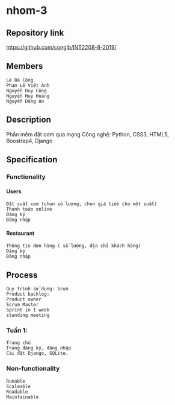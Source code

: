 # nhom-3

## Repository link
https://github.com/conglb/INT2208-8-2019/

## Members
    Lê Bá Công  
    Phạm Lê Việt Anh
    Nguyễn Duy Công
    Nguyễn Huy Hoàng    
    Nguyễn Đăng An

## Description
Phần mềm đặt cơm qua mạng
Công nghệ:  Python, CSS3, HTML5, Boostrap4, Django

## Specification
### Functionality
#### Users
    Đặt suất cơm (chọn số lượng, chọn giá tiền cho một suất)
    Thanh toán online
    Đăng ký
    Đăng nhập

#### Restaurant
    Thông tin đơn hàng ( số lượng, địa chỉ khách hàng)
    Đăng ký
    Đăng nhập

## Process
    Quy trình sử dụng: Scum
    Product backlog:
    Product owner
    Scrum Master
    Sprint in 1 week
    standing meeting

### Tuần 1:
    Trang chủ
    Trang đăng ký, đăng nhập
    Cài đặt Django, SQLite.

### Non-functionality
    Runable
    Scaleable   
    Readable
    Maintainable
